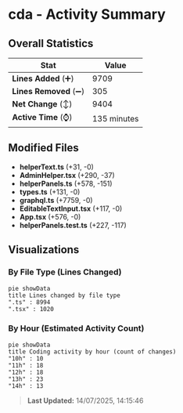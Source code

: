 # cda - Activity Summary 

## Overall Statistics

| Stat                   | Value                                                             |
| ---------------------- | ----------------------------------------------------------------- |
| **Lines Added** (➕)   | 9709                                          |
| **Lines Removed** (➖) | 305                                        |
| **Net Change** (↕)    | 9404                |
| **Active Time** (⌚)   | 135 minutes |


## Modified Files
- **helperText.ts** (+31, -0)
- **AdminHelper.tsx** (+290, -37)
- **helperPanels.ts** (+578, -151)
- **types.ts** (+131, -0)
- **graphql.ts** (+7759, -0)
- **EditableTextInput.tsx** (+117, -0)
- **App.tsx** (+576, -0)
- **helperPanels.test.ts** (+227, -117)

## Visualizations

### By File Type (Lines Changed)

```mermaid
pie showData
title Lines changed by file type
".ts" : 8994
".tsx" : 1020
```

### By Hour (Estimated Activity Count)

```mermaid
pie showData
title Coding activity by hour (count of changes)
"10h" : 10
"11h" : 18
"12h" : 18
"13h" : 23
"14h" : 13
```


> **Last Updated:** 14/07/2025, 14:15:46
